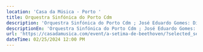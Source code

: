 ```yaml
---
location: 'Casa da Música - Porto '
title: Orquestra Sinfónica do Porto Cdm
description: 'Orquestra Sinfónica do Porto Cdm ; José Eduardo Gomes: Direção '
descriptionEn: 'Orquestra Sinfónica do Porto Cdm ; José Eduardo Gomes: Direction '
url: 'https://casadamusica.com/event/a-setima-de-beethoven/?selected_session=11843'
dateTime: 02/25/2024 12:00 PM
---
```


